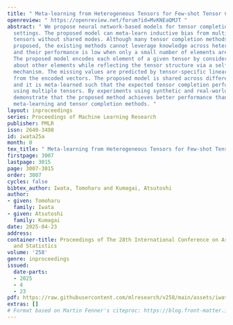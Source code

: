 ```yaml
---
title: " Meta-learning from Heterogeneous Tensors for Few-shot Tensor Completion "
openreview: " https://openreview.net/forum?id=MvKNEaQMJT "
abstract: " We propose neural network-based models for tensor completion in few observation
  settings. The proposed model can meta-learn inductive bias from multiple heterogeneous
  tensors without shared modes. Although many tensor completion methods have been
  proposed, the existing methods cannot leverage knowledge across heterogeneous tensors,
  and their performance is low when only a small number of elements are observed.
  The proposed model encodes each element of a given tensor by considering information
  about other elements while reflecting the tensor structure via a self-attention
  mechanism. The missing values are predicted by tensor-specific linear projection
  from the encoded vectors. The proposed model is shared across different tensors,
  and it is meta-learned such that the expected tensor completion performance is improved
  using multiple tensors. By experiments using synthetic and real-world tensors, we
  demonstrate that the proposed method achieves better performance than the existing
  meta-learning and tensor completion methods. "
layout: inproceedings
series: Proceedings of Machine Learning Research
publisher: PMLR
issn: 2640-3498
id: iwata25a
month: 0
tex_title: " Meta-learning from Heterogeneous Tensors for Few-shot Tensor Completion "
firstpage: 3007
lastpage: 3015
page: 3007-3015
order: 3007
cycles: false
bibtex_author: Iwata, Tomoharu and Kumagai, Atsutoshi
author:
- given: Tomoharu
  family: Iwata
- given: Atsutoshi
  family: Kumagai
date: 2025-04-23
address:
container-title: Proceedings of The 28th International Conference on Artificial Intelligence
  and Statistics
volume: '258'
genre: inproceedings
issued:
  date-parts:
  - 2025
  - 4
  - 23
pdf: https://raw.githubusercontent.com/mlresearch/v258/main/assets/iwata25a/iwata25a.pdf
extras: []
# Format based on Martin Fenner's citeproc: https://blog.front-matter.io/posts/citeproc-yaml-for-bibliographies/
---
```

